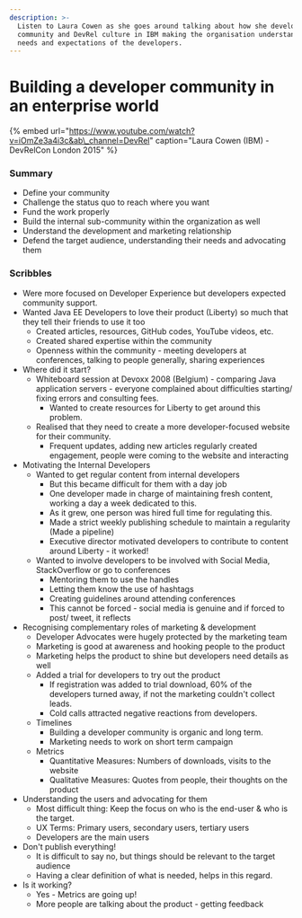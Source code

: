 ```yaml
---
description: >-
  Listen to Laura Cowen as she goes around talking about how she developed a
  community and DevRel culture in IBM making the organisation understand the
  needs and expectations of the developers.
---
```


# Building a developer community in an enterprise world

{% embed url="https://www.youtube.com/watch?v=iOmZe3a4i3c&ab\_channel=DevRel" caption="Laura Cowen \(IBM\) - DevRelCon London 2015" %}

### Summary

* Define your community
* Challenge the status quo to reach where you want
* Fund the work properly
* Build the internal sub-community within the organization as well
* Understand the development and marketing relationship 
* Defend the target audience, understanding their needs and advocating them

### Scribbles

* Were more focused on Developer Experience but developers expected community support.
* Wanted Java EE Developers to love their product \(Liberty\) so much that they tell their friends to use it too
  * Created articles, resources, GitHub codes, YouTube videos, etc.
  * Created shared expertise within the community
  * Openness within the community - meeting developers at conferences, talking to people generally, sharing experiences
* Where did it start?
  * Whiteboard session at Devoxx 2008 \(Belgium\) - comparing Java application servers - everyone complained about difficulties starting/ fixing errors and consulting fees.
    * Wanted to create resources for Liberty to get around this problem.
  * Realised that they need to create a more developer-focused website for their community.
    * Frequent updates, adding new articles regularly created engagement, people were coming to the website and interacting
* Motivating the Internal Developers
  * Wanted to get regular content from internal developers
    * But this became difficult for them with a day job
    * One developer made in charge of maintaining fresh content, working a day a week dedicated to this.
    * As it grew, one person was hired full time for regulating this.
    * Made a strict weekly publishing schedule to maintain a regularity \(Made a pipeline\)
    * Executive director motivated developers to contribute to content around Liberty - it worked!
  * Wanted to involve developers to be involved with Social Media, StackOverflow or go to conferences
    * Mentoring them to use the handles
    * Letting them know the use of hashtags
    * Creating guidelines around attending conferences
    * This cannot be forced - social media is genuine and if forced to post/ tweet, it reflects
* Recognising complementary roles of marketing & development
  * Developer Advocates were hugely protected by the marketing team
  * Marketing is good at awareness and hooking people to the product
  * Marketing helps the product to shine but developers need details as well
  * Added a trial for developers to try out the product
    * If registration was added to trial download, 60% of the developers turned away, if not the marketing couldn't collect leads.
    * Cold calls attracted negative reactions from developers.
  * Timelines
    * Building a developer community is organic and long term.
    * Marketing needs to work on short term campaign
  * Metrics
    * Quantitative Measures: Numbers of downloads, visits to the website
    * Qualitative Measures: Quotes from people, their thoughts on the product
* Understanding the users and advocating for them
  * Most difficult thing: Keep the focus on who is the end-user & who is the target.
  * UX Terms: Primary users, secondary users, tertiary users
  * Developers are the main users
* Don't publish everything!
  * It is difficult to say no, but things should be relevant to the target audience
  * Having a clear definition of what is needed, helps in this regard.
* Is it working?
  * Yes - Metrics are going up!
  * More people are talking about the product - getting feedback



